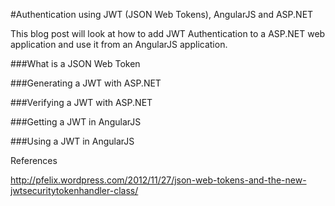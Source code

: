 #Authentication using JWT (JSON Web Tokens), AngularJS and ASP.NET

This blog post will look at how to add JWT Authentication to a ASP.NET web application
and use it from an AngularJS application.

###What is a JSON Web Token

###Generating a JWT with ASP.NET

###Verifying a JWT with ASP.NET

###Getting a JWT in AngularJS

###Using a JWT in AngularJS


References

http://pfelix.wordpress.com/2012/11/27/json-web-tokens-and-the-new-jwtsecuritytokenhandler-class/
